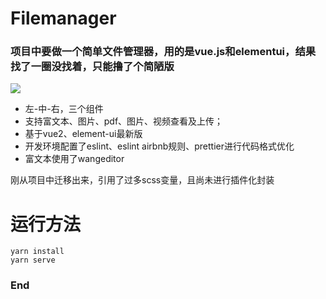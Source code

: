 # Filemanager
### 项目中要做一个简单文件管理器，用的是vue.js和elementui，结果找了一圈没找着，只能撸了个简陋版

![](https://pandao.github.io/editor.md/images/logos/editormd-logo-180x180.png)

- 左-中-右，三个组件
- 支持富文本、图片、pdf、图片、视频查看及上传；
- 基于vue2、element-ui最新版
- 开发环境配置了eslint、eslint airbnb规则、prettier进行代码格式优化
- 富文本使用了wangeditor

刚从项目中迁移出来，引用了过多scss变量，且尚未进行插件化封装

# 运行方法

```
yarn install
yarn serve
```


### End